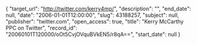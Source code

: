 {
  "target_url": "http://twitter.com/kerry4mp/", 
  "description": "", 
  "end_date": null, 
  "date": "2006-01-01T12:00:00", 
  "slug": 43188257, 
  "subject": null, 
  "publisher": "twitter.com", 
  "open_access": true, 
  "title": "Kerry McCarthy PPC on Twitter", 
  "record_id": "20060101T120000/oOt5CvjOVquBVkEN5/r8qA==", 
  "start_date": null
}

